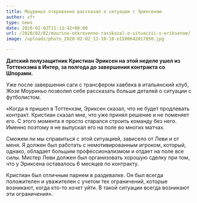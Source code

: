 ```yaml
---
title: Моуриньо откровенно рассказал о ситуации с Эриксеном
author: xfr
type: news
date: 2020-02-02T11:13:42+00:00
url: /2020/02/02/mourino-otkrovenno-rasskazal-o-situaczii-s-eriksenom/
image: /uploads/photo_2020-02-02_13-10-18-e1580642017850.jpg

---
```

**Датский полузащитник Кристиан Эриксен на этой неделе ушел из Тоттенхэма в Интер, за полгода до завершения контракта со Шпорами.**

Уже после завершения саги с трансфером хавбека в итальянский клуб, Жозе Моуриньо позволил себе рассказать больше деталей о ситуации с футболистом.

«Когда я пришел в Тоттенхэм, Эриксен сказал, что не будет продлевать контракт. Кристиан сказал мне, что уже принял решение и не поменяет его. С этого момента я просто старался строить команду без него. Именно поэтому я не выпускал его на поле во многих матчах.

Сможем ли мы справиться с этой ситуацией, зависело от Леви и от меня. Я должен был работать с немотивированным игроком, который, однако, обладает большим профессионализмом и отдает на поле все силы. Мистер Леви должен был организовать хорошую сделку при том, что у Эриксена оставалось 6 месяцев по контракту.

Кристиан был отличным парнем в раздевалке. Он был всегда положителен и уважителен с учетом тех ограничений, которые возникают, когда кто-то хочет уйти. В такой ситуации всегда возникают эти ограничения».